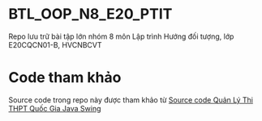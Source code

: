# BTL_OOP_N8_E20_PTIT
Repo lưu trữ bài tập lớn nhóm 8 môn Lập trình Hướng đối tượng, lớp E20CQCN01-B, HVCNBCVT
# Code tham khảo
Source code trong repo này được tham khảo từ
[Source code Quản Lý Thi THPT Quốc Gia Java Swing](https://sharecode.vn/source-code/quan-ly-thi-thpt-quoc-gia-java-swing-16805.htm)
